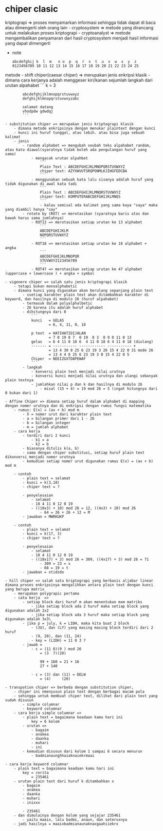 # chiper clasic

kriptograpi => proses menyamarkan informasi sehingga tidak dapat di baca atau dimengerti oleh orang lain
    - cryptosystem => metode yang dirancang untuk melakukan proses kriptograpi
    - cryptoanalyst => metode mengembalikan penyamaran dari hasil cryptosystem menjadi hasil informasi yang dapat dimengerti

- note
  ```
  abcdefghij k  l  m   n o  p  q  r  s  t  u  v  w  x  y  z
  0123456789 10 11 12 13 14 15 16 17 18 19 20 21 22 23 24 25
  ```
metode
    - shift chiper(caesar chiper) => merupakan jenis enkripsi klasik
        - dimana cara kerjanya adalah menggeser kiri/kanan sejumlah langkah dari urutan alpahabet
            ```
            k = 3

            abcdefghijklmnopqrstuvwxyz
            defghijklmnopqrstuvwxyzabc

            selamat datang
            vhodpdw gdwdqj
            ```
    
    - substitution chiper => merupakan jenis kriptograpi klasik
        - dimana metode enkripsinya dengan menukar plaintext dengan kunci
        - kunci ini huruf tunggal, atau lebih. atau bisa juga sebuah kalimat
        - jenis
            - random alphabet => mengubah seubah teks alpahabet random, atau kata diawal(syaratnya tidak boleh ada pengulangan huruf yang sama)
                - mengacak urutan alpahbet
                    ```
                    Plain Text : ABCDEFGHIJKLMNOPQRSTUVWXYZ
                    chiper text: AZYXWVUTSRQPONMLKJIHGFEDCBA
                    ```
                - menggunakan sebuah kata lalu sisanya adalah huruf yang tidak digunakan di awal kata tadi
                    ```
                    Plain Text : ABCDEFGHIJKLMNQRSTUVWXYZ
                    chiper text: KOMPUTERABCDEFGHIJKLMNQS
                    ```
                    - kalau semisal ada kalimat yang sama kaya "saya" maka yang diambil hanya "say"
            - rotate by (ROT) => merotasikan (syaratnya baris atas dan bawah harus sama jumlahnya)
                - ROT13 => merotasikan setiap urutan ke 13 alphabet
                    ```
                    ABCDEFGHIJKLM
                    NOPQRSTUVWXYZ
                    ```
                - ROT18 => merotasikan setiap urutan ke 18 alphabet + angka
                    ```
                    ABCDEFGHIJKLMNOPQR
                    STUVWXYZ123456789
                    ```
                - ROT47 => merotasikan setiap urutan ke 47 alphabet (uppercase + lowercase ) + angka + symbol

    - vigenere chiper => salah satu jenis kriptograpi klasik
        - tetapi bukan monoalphabetic
        - dimana kunci yang digunakan akan berulang sepanjang plain text
            - ssetiap karakter plain text akan ditambahkan karakter di keyword, dan hasilnya di modulo 26 (huruf alpahabet)
            - termasuk dalam polyalphalbetic
            - 26 karena itu adalah huruf alphabet
            - dihitungnya dari 0
                ```
                kunci   = GELAS
                        = 6, 4, 11, 0, 18

                p text  = HATIHATIDIJALAN
                        = 7 0 19 8 7  0 19  8 3  8 9 0 11 0 13
                gelas   = 6 4 11 0 18 6  4 11 0 18 6 4 11 0 18 (diulang)
                ------- = ----------- ------------ ----------- +
                        = 13 4 30 8 25 6 23 19 3 26 15 4 22 0 31 mode 26
                        = 13 4 4 8 25 6 23 19 3 0 15 4 22 0 5
                Chiper  = NEEIZGXTDAPEWAF
                ```
            - langkah
                - konversi plain text menjadi nilai urutnya
                - konversi kunci menjadi nilai urutnya dan ulangi sebanyak plain textnya
                - jumlahkan nilai p dan k dan hasilnya di modulo 26
                    - misal (15 + 4) = 19 mod 26 = S (ingat hitungnya dari 0 bukan dari 1)
        
    - Affine Chiper => dimana setiap huruf dalam alphabet di mapping dengan nomer urutnya dan di enkripsi dengan rumus fungsi matematika
        - rumus: E(x) = (ax + b) mod m
            - X = nomer urut dari karakter plain text
            - a = bilangan primer dari 1 - 26
            - b = bilangan integer
            - m = jumlah alphabet
        - cara kerja
            - terdiri dari 2 kunci
                - k1 = a
                - k2 = b
            - biasanya ditulis k(a, b)
            - sama dengan chiper substitusi, setiap huruf plain text dikonversi menjadi nomer urutnya
            - kemudian setiap nomer urut digunakan rumus E(x) = (ax + b) mod m

        - contoh
            - plain text = selamat
            - kunci = k(3,10)
            - chiper text = ?

            - penyelesaian
                - selamat
                - 18 4 11 0 12 0 19
                - ((18x3) + 10) mod 26 = 12, ((4x3) + 10) mod 26
                    - 64 = 26 + 26 + 12 = M
            - jawaban = MWRKUKP
        
        - contoh
            - plain text = selamat
            - kunci = k(17, 3)
            - chiper text = ?

            - penyelesaian
                - selamat
                - 18 4 11 0 12 0 19
                - ((18x17) + 3) mod 26 = 309, ((4x17) + 3) mod 26 = 71
                    - 309 = 23 = x
                    - 68 = 19 = t
            - jawaban = xtidzdo

    - hill chiper => salah satu kriptograpi yang berbasis aljabar linear dimana proses enkripsinya mengalihkan antara plain text dengan kunci yang berupa matrix
        - merupakan polygrapic pertama
        - cata kerja  =>
            - setiap block dari huruf m akan menentukan mxm matriks
                - jika setiap block ada 2 huruf maka setiap block yang digunakan adalah 2x2
                - jika setiap block ada 3 huruf maka setiap block yang digunakan adalah 3x3\
            - jika p = july, k = LIDH, maka kita buat 2 block
                - (JU), dan (LY) yang masing masing block terdiri dari 2 huruf
                - (9, 20), dan (11, 24)
                - key = (LIDH) = 11 8 3 7
            - jawab = 
                - c = (11 8)(9 ) mod 26
                    = (3  7)(20) 

                    99 + 160 = 21 + 16
                    27 + 140

                - c = (3) dan (11) = DELW
                    = (4)     (20)
    
    - transpotion chiper => berbeda dengan substitution chiper, 
        - chiper ini nmenyusun plain text dengan berbagai macam pola
        - sehingga untuk membuat chiper text, dilihat dari plain text yang sudah disusun
            - simple columnar
            - keyword columnar
        - cara kerja simple columnar => 
            - plain text = bagaimana keadaan kamu hari ini
                key = 6 kolom
            - urutan => 
                - bagaim
                - anakea
                - daanka
                - muhari
                - ini
            - kemudian disusun dari kolom 1 sampai 6 secara menurun
                - badmianaunghhaiaknaiekrmaai
        
    - cara kerja keyword columnar
        - plain text = bagaimana keadaan kamu hari ini
            key = cerita
                = 235461
        - urutan plain text dari huruf k ditambahkan x
            - bagaim
            - anakea
            - daanka
            - muhari
            - inixxx

            - 235461
        - dan dimulainya dengan kolom yang sejajar 235461
            - yaitu maaix, lalu badmi, anaun, dan seterusnya
        - jadi hasilnya = maaixbadmianaunaknaxgaahiiekrx

